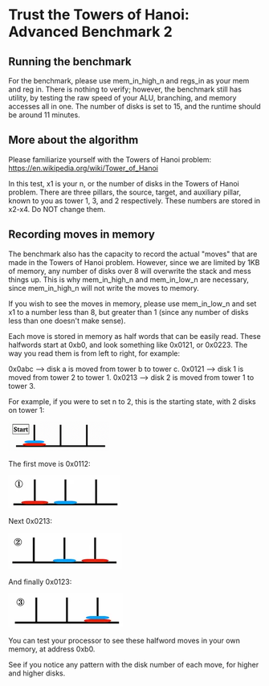 # Trust the Towers of Hanoi: Advanced Benchmark 2

## Running the benchmark

For the benchmark, please use mem_in_high_n and regs_in as your mem and reg in. There is nothing to verify; however, the benchmark
still has utility, by testing the raw speed of your ALU, branching, and memory accesses all in one. The number of disks is set to 
15, and the runtime should be around 11 minutes.

## More about the algorithm

Please familiarize yourself with the Towers of Hanoi problem: https://en.wikipedia.org/wiki/Tower_of_Hanoi

In this test, x1 is your n, or the number of disks in the Towers of Hanoi problem. There are three pillars, the source, 
target, and auxiliary pillar, known to you as tower 1, 3, and 2 respectively. These numbers are stored in x2-x4.
Do NOT change them.

## Recording moves in memory

The benchmark also has the capacity to record the actual "moves" that are made in the Towers of Hanoi problem. However, since we are
limited by 1KB of memory, any number of disks over 8 will overwrite the stack and mess things up. This is why mem_in_high_n and 
mem_in_low_n are necessary, since mem_in_high_n will not write the moves to memory. 

If you wish to see the moves in memory, please use mem_in_low_n and set x1 to a number less than 8, but greater than 1 (since any 
number of disks less than one doesn't make sense).

Each move is stored in memory as half words that can be easily read. These halfwords start at 0xb0, and look something like 0x0121,
or 0x0223. The way you read them is from left to right, for example:

0x0abc  --> disk a is moved from tower b to tower c.
0x0121 --> disk 1 is moved from tower 2 to tower 1.
0x0213 --> disk 2 is moved from tower 1 to tower 3.

For example, if you were to set n to 2, this is the starting state, with 2 disks on tower 1:

![Local Image](readme_pictures/4.PNG)

The first move is 0x0112:

![Local Image](readme_pictures/1.PNG)

Next 0x0213:

![Local Image](readme_pictures/2.PNG)   

And finally 0x0123:

![Local Image](readme_pictures/3.PNG)

You can test your processor to see these halfword moves in your own memory, at address 0xb0. 

See if you notice any pattern with the disk number of each move, for higher and higher disks. 